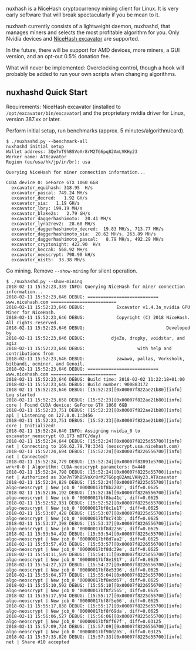 nuxhash is a NiceHash cryptocurrency mining client for Linux. It is very early
software that will break spectacularly if you be mean to it.

nuxhash currently consists of a lightweight daemon, nuxhashd, that manages miners
and selects the most profitable algorithm for you. Only Nvidia devices and
[NiceHash excavator](https://github.com/nicehash/excavator) are supported.

In the future, there will be support for AMD devices, more miners, a GUI version,
and an opt-out 0.5% donation fee.

What will never be implemented: Overclocking control, though a hook will probably
be added to run your own scripts when changing algorithms.

## nuxhashd Quick Start

Requirements: NiceHash excavator (installed to `/opt/excavator/bin/excavator`)
and the proprietary nvidia driver for Linux, version 387.xx or later.

Perform initial setup, run benchmarks (approx. 5 minutes/algorithm/card).

```
$ ./nuxhashd.py --benchmark-all
nuxhashd initial setup
Wallet address: 3Qe7nT9hBSVoXr8rM2TG6pq82AmLVKHy23
Worker name: ATXcavator
Region (eu/usa/hk/jp/in/br): usa

Querying NiceHash for miner connection information...

CUDA device 0: GeForce GTX 1060 6GB
  excavator_equihash: 318.95  H/s
  excavator_pascal: 749.24 MH/s
  excavator_decred:   1.92 GH/s
  excavator_sia:   1.19 GH/s
  excavator_lbry: 199.19 MH/s
  excavator_blake2s:   2.79 GH/s
  excavator_daggerhashimoto:  20.41 MH/s
  excavator_lyra2rev2:  28.60 MH/s
  excavator_daggerhashimoto_decred:  19.83 MH/s, 713.77 MH/s
  excavator_daggerhashimoto_sia:  20.62 MH/s, 263.89 MH/s
  excavator_daggerhashimoto_pascal:   8.79 MH/s, 492.29 MH/s
  excavator_cryptonight: 422.90  H/s
  excavator_keccak: 568.92 MH/s
  excavator_neoscrypt: 798.90 kH/s
  excavator_nist5:  33.38 MH/s
```

Go mining. Remove `--show-mining` for silent operation.

```
$ ./nuxhashd.py --show-mining
2018-02-11 15:52:23,339 INFO: Querying NiceHash for miner connection information...
2018-02-11 15:52:23,646 DEBUG: =========================== www.nicehash.com =========================
2018-02-11 15:52:23,646 DEBUG:            Excavator v1.4.3a_nvidia GPU Miner for NiceHash.
2018-02-11 15:52:23,646 DEBUG:            Copyright (C) 2018 NiceHash. All rights reserved.
2018-02-11 15:52:23,646 DEBUG:                               Developed by
2018-02-11 15:52:23,646 DEBUG:          djeZo, dropky, voidstar, and agiz
2018-02-11 15:52:23,646 DEBUG:                    with help and contributions from
2018-02-11 15:52:23,646 DEBUG:            zawawa, pallas, Vorksholk, bitbandi, ocminer, and Genoil.
2018-02-11 15:52:23,646 DEBUG: =========================== www.nicehash.com =========================
2018-02-11 15:52:23,646 DEBUG: Build time: 2018-02-02 11:22:18+01:00
2018-02-11 15:52:23,646 DEBUG: Build number: 900883172
2018-02-11 15:52:23,646 DEBUG: [15:52:23][0x00007f822ae21b80][info] Log started
2018-02-11 15:52:23,658 DEBUG: [15:52:23][0x00007f822ae21b80][info] core | Found CUDA device: GeForce GTX 1060 6GB
2018-02-11 15:52:23,751 DEBUG: [15:52:23][0x00007f822ae21b80][info] api | Listening on 127.0.0.1:3456
2018-02-11 15:52:23,751 DEBUG: [15:52:23][0x00007f822ae21b80][info] core | Initialized!
2018-02-11 15:52:24,640 INFO: Assigning nvidia_0 to excavator_neoscrypt (0.173 mBTC/day)
2018-02-11 15:52:24,644 DEBUG: [15:52:24][0x00007f8225d55700][info] net | Connecting to 169.62.79.78:3341 (neoscrypt.usa.nicehash.com)
2018-02-11 15:52:24,694 DEBUG: [15:52:24][0x00007f8226556700][info] net | Connected!
2018-02-11 15:52:24,779 DEBUG: [15:52:24][0x00007f82091e5700][info] wrkr0-0 | Algorithm: CUDA-neoscrypt parameters: B=440
2018-02-11 15:52:24,798 DEBUG: [15:52:24][0x00007f8225d55700][info] net | Authorized as 3Qe7nT9hBSVoXr8rM2TG6pq82AmLVKHy23.ATXcavator
2018-02-11 15:52:24,829 DEBUG: [15:52:24][0x00007f8225d55700][info] algo-neoscrypt | New job_0 '00000017bf8b2202', diff=0.0625
2018-02-11 15:52:36,192 DEBUG: [15:52:36][0x00007f8226556700][info] algo-neoscrypt | New job_0 '00000017bf8ba41c', diff=0.0625
2018-02-11 15:52:52,931 DEBUG: [15:52:52][0x00007f8225d55700][info] algo-neoscrypt | New job_0 '00000017bf8c1e17', diff=0.0625
2018-02-11 15:53:07,428 DEBUG: [15:53:07][0x00007f8225d55700][info] algo-neoscrypt | New job_0 '00000017bf8c743b', diff=0.0625
2018-02-11 15:53:37,398 DEBUG: [15:53:37][0x00007f8226556700][info] algo-neoscrypt | New job_0 '00000017bf8d2256', diff=0.0625
2018-02-11 15:53:54,492 DEBUG: [15:53:54][0x00007f8225d55700][info] algo-neoscrypt | New job_0 '00000017bf8d7aa2', diff=0.0625
2018-02-11 15:53:57,493 DEBUG: [15:53:57][0x00007f8226556700][info] algo-neoscrypt | New job_0 '00000017bf8dc39e', diff=0.0625
2018-02-11 15:54:11,509 DEBUG: [15:54:11][0x00007f8225d55700][info] algo-neoscrypt | New job_0 '00000017bf8e1917', diff=0.0625
2018-02-11 15:54:27,527 DEBUG: [15:54:27][0x00007f8226556700][info] algo-neoscrypt | New job_0 '00000017bf8e5396', diff=0.0625
2018-02-11 15:55:04,577 DEBUG: [15:55:04][0x00007f8225d55700][info] algo-neoscrypt | New job_0 '00000017bf8edd67', diff=0.0625
2018-02-11 15:55:10,592 DEBUG: [15:55:10][0x00007f8226556700][info] algo-neoscrypt | New job_0 '00000017bf8f2565', diff=0.0625
2018-02-11 15:55:17,594 DEBUG: [15:55:17][0x00007f8225d55700][info] algo-neoscrypt | New job_0 '00000017bf8f5e66', diff=0.0625
2018-02-11 15:55:17,838 DEBUG: [15:55:17][0x00007f8225d55700][info] algo-neoscrypt | New job_0 '00000017bf8f69da', diff=0.0625
2018-02-11 15:56:06,527 DEBUG: [15:56:06][0x00007f8225d55700][info] algo-neoscrypt | New job_0 '00000017bf8ff67f', diff=0.03125
2018-02-11 15:57:09,724 DEBUG: [15:57:09][0x00007f8226556700][info] algo-neoscrypt | New job_0 '00000017bf90d2b5', diff=0.03125
2018-02-11 15:57:33,820 DEBUG: [15:57:33][0x00007f8225d55700][info] net | Share #10 accepted
```

